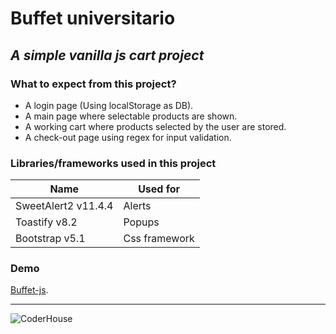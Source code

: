 # Buffet universitario

## *A simple vanilla js cart project*

### What to expect from this project?

* A login page (Using localStorage as DB).
* A main page where selectable products are shown.
* A working cart where products selected by the user are stored.
* A check-out page using regex for input validation.

### Libraries/frameworks used in this project

| Name | Used for |
| ------ | ------ |
| SweetAlert2 v11.4.4 | Alerts |
| Toastify v8.2 | Popups |
| Bootstrap v5.1 | Css framework |

### Demo

[Buffet-js](https://chjack10.github.io/Buffet-Js/).

----

![CoderHouse](https://is2-ssl.mzstatic.com/image/thumb/Purple116/v4/b8/aa/5a/b8aa5aa3-fa49-9e2b-a93a-552dc84f4bd0/source/256x256bb.jpg)
